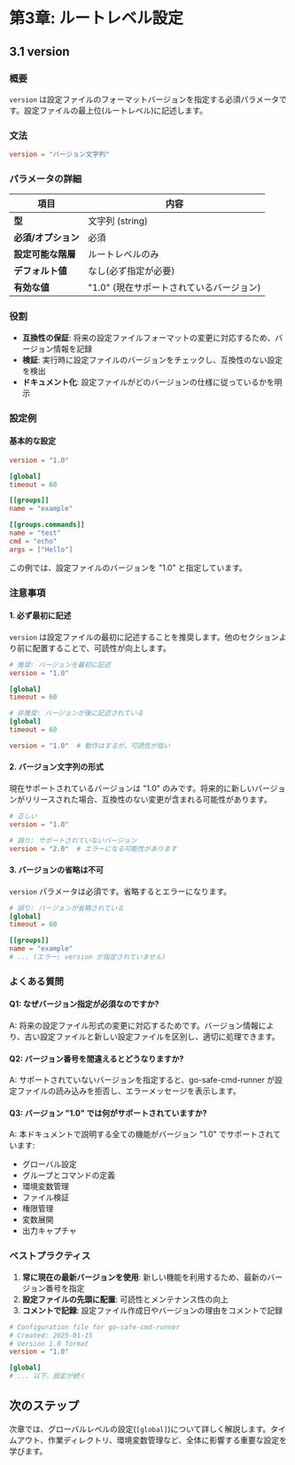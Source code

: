 # 第3章: ルートレベル設定

## 3.1 version

### 概要

`version` は設定ファイルのフォーマットバージョンを指定する必須パラメータです。設定ファイルの最上位(ルートレベル)に記述します。

### 文法

```toml
version = "バージョン文字列"
```

### パラメータの詳細

| 項目 | 内容 |
|-----|------|
| **型** | 文字列 (string) |
| **必須/オプション** | 必須 |
| **設定可能な階層** | ルートレベルのみ |
| **デフォルト値** | なし(必ず指定が必要) |
| **有効な値** | "1.0" (現在サポートされているバージョン) |

### 役割

- **互換性の保証**: 将来の設定ファイルフォーマットの変更に対応するため、バージョン情報を記録
- **検証**: 実行時に設定ファイルのバージョンをチェックし、互換性のない設定を検出
- **ドキュメント化**: 設定ファイルがどのバージョンの仕様に従っているかを明示

### 設定例

#### 基本的な設定

```toml
version = "1.0"

[global]
timeout = 60

[[groups]]
name = "example"

[[groups.commands]]
name = "test"
cmd = "echo"
args = ["Hello"]
```

この例では、設定ファイルのバージョンを "1.0" と指定しています。

### 注意事項

#### 1. 必ず最初に記述

`version` は設定ファイルの最初に記述することを推奨します。他のセクションより前に配置することで、可読性が向上します。

```toml
# 推奨: バージョンを最初に記述
version = "1.0"

[global]
timeout = 60
```

```toml
# 非推奨: バージョンが後に記述されている
[global]
timeout = 60

version = "1.0"  # 動作はするが、可読性が低い
```

#### 2. バージョン文字列の形式

現在サポートされているバージョンは "1.0" のみです。将来的に新しいバージョンがリリースされた場合、互換性のない変更が含まれる可能性があります。

```toml
# 正しい
version = "1.0"

# 誤り: サポートされていないバージョン
version = "2.0"  # エラーになる可能性があります
```

#### 3. バージョンの省略は不可

`version` パラメータは必須です。省略するとエラーになります。

```toml
# 誤り: バージョンが省略されている
[global]
timeout = 60

[[groups]]
name = "example"
# ... (エラー: version が指定されていません)
```

### よくある質問

#### Q1: なぜバージョン指定が必須なのですか?

A: 将来の設定ファイル形式の変更に対応するためです。バージョン情報により、古い設定ファイルと新しい設定ファイルを区別し、適切に処理できます。

#### Q2: バージョン番号を間違えるとどうなりますか?

A: サポートされていないバージョンを指定すると、go-safe-cmd-runner が設定ファイルの読み込みを拒否し、エラーメッセージを表示します。

#### Q3: バージョン "1.0" では何がサポートされていますか?

A: 本ドキュメントで説明する全ての機能がバージョン "1.0" でサポートされています:
- グローバル設定
- グループとコマンドの定義
- 環境変数管理
- ファイル検証
- 権限管理
- 変数展開
- 出力キャプチャ

### ベストプラクティス

1. **常に現在の最新バージョンを使用**: 新しい機能を利用するため、最新のバージョン番号を指定
2. **設定ファイルの先頭に配置**: 可読性とメンテナンス性の向上
3. **コメントで記録**: 設定ファイル作成日やバージョンの理由をコメントで記録

```toml
# Configuration file for go-safe-cmd-runner
# Created: 2025-01-15
# Version 1.0 format
version = "1.0"

[global]
# ... 以下、設定が続く
```

## 次のステップ

次章では、グローバルレベルの設定(`[global]`)について詳しく解説します。タイムアウト、作業ディレクトリ、環境変数管理など、全体に影響する重要な設定を学びます。
